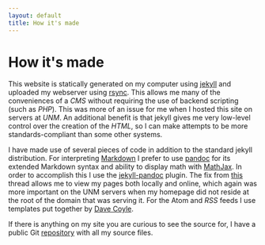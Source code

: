 ```yaml
---
layout: default
title: How it's made
---
```


How it's made
=============

This website is statically generated on my computer using [jekyll][jk] and
uploaded my webserver using [rsync][rs].
This allows me many of the
conveniences of a <dfn title="Content Management System">CMS</dfn> without
requiring the use of backend scripting (such as
<dfn title="PHP: Hypertext Preprocessor">PHP</dfn>).
This was more of an issue for me when I hosted this site on servers at <dfn
title="University of New Mexico">UNM</dfn>.
An additional benefit is that jekyll gives me very low-level control over the
creation of the <dfn title="HyperText Markup Language">HTML</dfn>, so I can
make attempts to be more standards-compliant than some other systems.

I have made use of several pieces of code in addition to the standard jekyll
distribution.
For interpreting [Markdown][md] I prefer to use [pandoc][pd] for its extended
Markdown syntax and ability to display math with [MathJax][mj].
In order to accomplish this I use the [jekyll-pandoc][jekyllpandoc] plugin.
The fix from [this][so] thread allows me to view my pages both locally and
online, which again was more important on the UNM servers when my homepage did
not reside at the root of the domain that was serving it.
For the Atom and <dfn title="Rich Site Summary">RSS</dfn> feeds I use templates
put together by [Dave Coyle][dc].

If there is anything on my site you are curious to see the source for, I have a
public Git [repository][gh] with all my source files.

[jk]: http://jekyllrb.com/ "jekyll"
[rs]: https://rsync.samba.org/ "rsync"
[md]: http://daringfireball.net/projects/markdown/ "Markdown"
[pd]: http://johnmacfarlane.net/pandoc/ "pandoc"
[jekyllpandoc]: https://github.com/mfenner/jekyll-pandoc "Jekyll Pandoc markdown converter as Ruby gem"
[mj]: http://www.mathjax.org/ "MathJax"
[so]: http://stackoverflow.com/questions/7985081/how-to-deploy-a-jekyll-site-locally-with-css-js-and-background-images-included "How to deploy a jekyll site locally with css, js and background images included?"
[dc]: http://davecoyle.com/tech-notes/jekyll-templates-for-atom-rss/ "Jekyll Templates for Atom, RSS"
[gh]: https://github.com/jarthurgross/website
